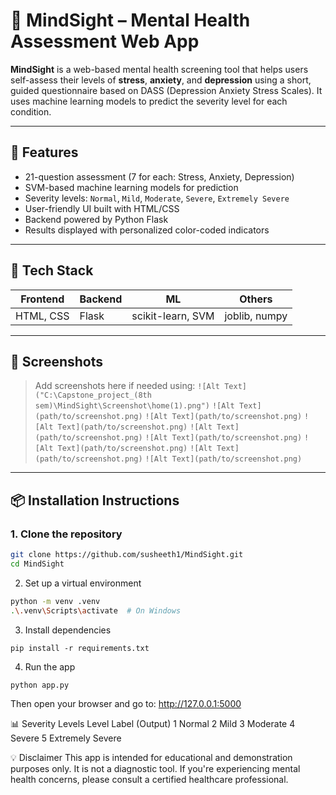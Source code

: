 # 🧠 MindSight – Mental Health Assessment Web App

**MindSight** is a web-based mental health screening tool that helps users self-assess their levels of **stress**, **anxiety**, and **depression** using a short, guided questionnaire based on DASS (Depression Anxiety Stress Scales). It uses machine learning models to predict the severity level for each condition.

---

## 🌟 Features

- 21-question assessment (7 for each: Stress, Anxiety, Depression)
- SVM-based machine learning models for prediction
- Severity levels: `Normal`, `Mild`, `Moderate`, `Severe`, `Extremely Severe`
- User-friendly UI built with HTML/CSS
- Backend powered by Python Flask
- Results displayed with personalized color-coded indicators

---

## 🚀 Tech Stack

| Frontend  | Backend | ML | Others |
|-----------|---------|----|--------|
| HTML, CSS | Flask   | scikit-learn, SVM | joblib, numpy |

---

## 📸 Screenshots

> Add screenshots here if needed using:
> `![Alt Text]("C:\Capstone_project_(8th sem)\MindSight\Screenshot\home(1).png")`
> `![Alt Text](path/to/screenshot.png)`
> `![Alt Text](path/to/screenshot.png)`
> `![Alt Text](path/to/screenshot.png)`
> `![Alt Text](path/to/screenshot.png)`
> `![Alt Text](path/to/screenshot.png)`
> `![Alt Text](path/to/screenshot.png)`
> `![Alt Text](path/to/screenshot.png)`
> `![Alt Text](path/to/screenshot.png)`
---

## 📦 Installation Instructions

### 1. Clone the repository

```bash
git clone https://github.com/susheeth1/MindSight.git
cd MindSight
```
2. Set up a virtual environment
```bash
python -m venv .venv
.\.venv\Scripts\activate  # On Windows
```
3. Install dependencies
```
pip install -r requirements.txt
```
4. Run the app
```
python app.py
```
Then open your browser and go to: http://127.0.0.1:5000

📊 Severity Levels
Level	Label (Output)
1	Normal
2	Mild
3	Moderate
4	Severe
5	Extremely Severe

💡 Disclaimer
This app is intended for educational and demonstration purposes only. It is not a diagnostic tool. If you're experiencing mental health concerns, please consult a certified healthcare professional.

